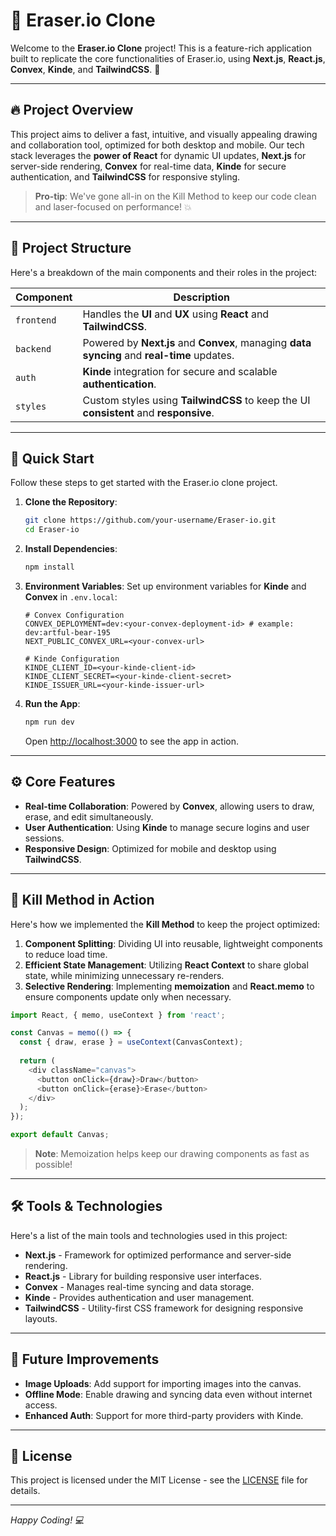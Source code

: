 
# 🧽 Eraser.io Clone

Welcome to the **Eraser.io Clone** project! This is a feature-rich application built to replicate the core functionalities of Eraser.io, using **Next.js**, **React.js**, **Convex**, **Kinde**, and **TailwindCSS**. 🎨

---

## 🔥 Project Overview

This project aims to deliver a fast, intuitive, and visually appealing drawing and collaboration tool, optimized for both desktop and mobile. Our tech stack leverages the **power of React** for dynamic UI updates, **Next.js** for server-side rendering, **Convex** for real-time data, **Kinde** for secure authentication, and **TailwindCSS** for responsive styling.

> **Pro-tip**: We've gone all-in on the Kill Method to keep our code clean and laser-focused on performance! 💥

---

## 📐 Project Structure

Here's a breakdown of the main components and their roles in the project:

| Component         | Description                                                                                       |
| ----------------- | ------------------------------------------------------------------------------------------------- |
| `frontend`        | Handles the **UI** and **UX** using **React** and **TailwindCSS**.                               |
| `backend`         | Powered by **Next.js** and **Convex**, managing **data syncing** and **real-time** updates.      |
| `auth`            | **Kinde** integration for secure and scalable **authentication**.                                |
| `styles`          | Custom styles using **TailwindCSS** to keep the UI **consistent** and **responsive**.            |

---

## 🚀 Quick Start

Follow these steps to get started with the Eraser.io clone project.

1. **Clone the Repository**:
   ```bash
   git clone https://github.com/your-username/Eraser-io.git
   cd Eraser-io
   ```

2. **Install Dependencies**:
   ```bash
   npm install
   ```

3. **Environment Variables**:
   Set up environment variables for **Kinde** and **Convex** in `.env.local`:
   ```plaintext
   # Convex Configuration
   CONVEX_DEPLOYMENT=dev:<your-convex-deployment-id> # example: dev:artful-bear-195
   NEXT_PUBLIC_CONVEX_URL=<your-convex-url>

   # Kinde Configuration
   KINDE_CLIENT_ID=<your-kinde-client-id>
   KINDE_CLIENT_SECRET=<your-kinde-client-secret>
   KINDE_ISSUER_URL=<your-kinde-issuer-url>
   ```

4. **Run the App**:
   ```bash
   npm run dev
   ```
   Open [http://localhost:3000](http://localhost:3000) to see the app in action.

---

## ⚙️ Core Features

- **Real-time Collaboration**: Powered by **Convex**, allowing users to draw, erase, and edit simultaneously.
- **User Authentication**: Using **Kinde** to manage secure logins and user sessions.
- **Responsive Design**: Optimized for mobile and desktop using **TailwindCSS**.

---

## 🎨 Kill Method in Action

Here's how we implemented the **Kill Method** to keep the project optimized:

1. **Component Splitting**: Dividing UI into reusable, lightweight components to reduce load time.
2. **Efficient State Management**: Utilizing **React Context** to share global state, while minimizing unnecessary re-renders.
3. **Selective Rendering**: Implementing **memoization** and **React.memo** to ensure components update only when necessary.

```javascript
import React, { memo, useContext } from 'react';

const Canvas = memo(() => {
  const { draw, erase } = useContext(CanvasContext);
  
  return (
    <div className="canvas">
      <button onClick={draw}>Draw</button>
      <button onClick={erase}>Erase</button>
    </div>
  );
});

export default Canvas;
```

> **Note**: Memoization helps keep our drawing components as fast as possible!

---

## 🛠️ Tools & Technologies

Here's a list of the main tools and technologies used in this project:

- **Next.js** - Framework for optimized performance and server-side rendering.
- **React.js** - Library for building responsive user interfaces.
- **Convex** - Manages real-time syncing and data storage.
- **Kinde** - Provides authentication and user management.
- **TailwindCSS** - Utility-first CSS framework for designing responsive layouts.

---

## 🎯 Future Improvements

- **Image Uploads**: Add support for importing images into the canvas.
- **Offline Mode**: Enable drawing and syncing data even without internet access.
- **Enhanced Auth**: Support for more third-party providers with Kinde.

---

## 📝 License

This project is licensed under the MIT License - see the [LICENSE](LICENSE) file for details.

---

*Happy Coding! 💻*
